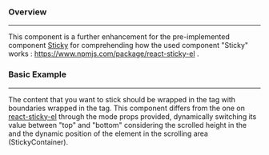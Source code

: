 ### Overview
---
This component is a further enhancement for the pre-implemented component [Sticky](https://www.npmjs.com/package/react-sticky-el) for comprehending how the used component "Sticky" works : https://www.npmjs.com/package/react-sticky-el .

### Basic Example
---
The content that you want to stick should be wrapped in the <DynamicSticky /> tag with boundaries wrapped in the <StickyContainer /> tag.
This component differs from the one on [react-sticky-el](https://www.npmjs.com/package/react-sticky-el) through the mode props provided, dynamically switching its value between "top" and "bottom" considering the scrolled height in the <StickyContainer />and the dynamic position of the element in the scrolling area (StickyContainer).
